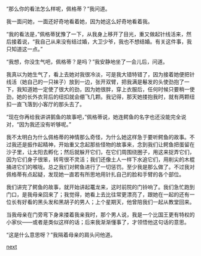 
“那么你的看法怎么样呢，佩格蒂？”我问道。

我一面问她，一面还好奇地看着她，因为她这么好奇地看着我。

“我的看法是，”佩格蒂犹豫了一下，从我身上移开了目光，重又做起针线活来，然后接着说，“我自己从来没有结过婚，大卫少爷，我也不想结婚。有关这件事，我只知道这一点。”

“我想，你没生气吧，佩格蒂？是吗？”我安静地坐了一会儿后，问道。

我真以为她生气了，看上去她对我很冷淡，可是我大错特错了，因为接着她便把针线活（她自己的一只袜子）放到一边，张开双臂，把我满是鬈发的头使劲抱了一下，我知道她一定使了很大的劲，因为她很胖，穿上衣服后，任何时候只要稍一使劲，她的长外衣背后的纽扣就会绷飞几颗。我记得，那天她搂抱我时，就有两颗纽扣一直飞落到小客厅的那头去了。

“现在你再给我讲讲鹅鱼的故事吧，”佩格蒂说，她连鳄鱼的名字也还没能完全说对，“因为我还没有听够呢。”

我不太明白为什么佩格蒂的神情那么奇怪，为什么她这样急于要听鳄鱼的故事。不过我还是振作起精神，开始重又念起那些怪物的故事来，念到我们让鳄鱼把蛋留在沙子里，让太阳去孵化；然后就躲开它们，在它们周围绕圈子，用这来捉弄它们，因为它们身子很笨，转弯很不灵活；我们还像土人一样下水追它们，用削尖的木棍捅进它们的喉咙。总之我们对鳄鱼进行了一切惩罚。至少我是那么做了。不过我对佩格蒂有点起疑，发现她一直若有所思地用针扎自己的脸和手臂的各个部位。

我们讲完了鳄鱼的故事，就开始讲起鼍龙来，这时前院的门铃响了。我们急忙跑到门口，是我母亲回来了；我觉得，她看上去比往常更漂亮了，跟她在一起的还有一位长有好看的黑头发和黑胡子的男人；上个星期天，他曾陪我们一起从教堂回来。

当我母亲在门旁弯下身来搂着我亲我时，那个男人说，我是一个比国王更有特权的小家伙——或者是类似这样的话；后来我渐渐懂事了，才领悟他这句话的意思。

“这是什么意思呀？”我隔着母亲的肩头问他道。

[next](page27.md)